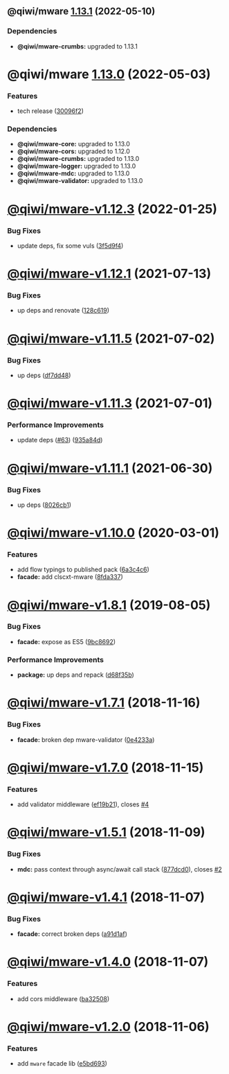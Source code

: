 ## @qiwi/mware [1.13.1](https://github.com/qiwi/mware/compare/@qiwi/mware@1.13.0...@qiwi/mware@1.13.1) (2022-05-10)





### Dependencies

* **@qiwi/mware-crumbs:** upgraded to 1.13.1

# @qiwi/mware [1.13.0](https://github.com/qiwi/mware/compare/@qiwi/mware@1.12.3...@qiwi/mware@1.13.0) (2022-05-03)


### Features

* tech release ([30096f2](https://github.com/qiwi/mware/commit/30096f294a85a599d1910b017c84b99803965f98))





### Dependencies

* **@qiwi/mware-core:** upgraded to 1.13.0
* **@qiwi/mware-cors:** upgraded to 1.12.0
* **@qiwi/mware-crumbs:** upgraded to 1.13.0
* **@qiwi/mware-logger:** upgraded to 1.13.0
* **@qiwi/mware-mdc:** upgraded to 1.13.0
* **@qiwi/mware-validator:** upgraded to 1.13.0

# [@qiwi/mware-v1.12.3](https://github.com/qiwi/mware/compare/v1.12.2...v1.12.3) (2022-01-25)


### Bug Fixes

* update deps, fix some vuls ([3f5d9f4](https://github.com/qiwi/mware/commit/3f5d9f4ba465dc80e59005d3bb440b0ff8201b6c))

# [@qiwi/mware-v1.12.1](https://github.com/qiwi/mware/compare/v1.12.0...v1.12.1) (2021-07-13)


### Bug Fixes

* up deps and renovate ([128c619](https://github.com/qiwi/mware/commit/128c619c4ec9c7bb46524de351379329a3992f95))

# [@qiwi/mware-v1.11.5](https://github.com/qiwi/mware/compare/v1.11.4...v1.11.5) (2021-07-02)


### Bug Fixes

* up deps ([df7dd48](https://github.com/qiwi/mware/commit/df7dd483cff68af68d65d357556334424192ed9f))

# [@qiwi/mware-v1.11.3](https://github.com/qiwi/mware/compare/v1.11.2...v1.11.3) (2021-07-01)


### Performance Improvements

* update deps ([#63](https://github.com/qiwi/mware/issues/63)) ([935a84d](https://github.com/qiwi/mware/commit/935a84db3c8c74e6fec08f2332c544c6ce362995))

# [@qiwi/mware-v1.11.1](https://github.com/qiwi/mware/compare/v1.11.0...v1.11.1) (2021-06-30)


### Bug Fixes

* up deps ([8026cb1](https://github.com/qiwi/mware/commit/8026cb12c7b24937bfbbcde8fd680580278b230c))

# [@qiwi/mware-v1.10.0](https://github.com/qiwi/mware/compare/v1.9.0...v1.10.0) (2020-03-01)


### Features

* add flow typings to published pack ([6a3c4c6](https://github.com/qiwi/mware/commit/6a3c4c65400d0673dda1daa173df60436525e75f))
* **facade:** add clscxt-mware ([8fda337](https://github.com/qiwi/mware/commit/8fda33742a01e63405a79339cb0370e835953b10))

# [@qiwi/mware-v1.8.1](https://github.com/qiwi/mware/compare/v1.8.0...v1.8.1) (2019-08-05)


### Bug Fixes

* **facade:** expose as ES5 ([9bc8692](https://github.com/qiwi/mware/commit/9bc8692))


### Performance Improvements

* **package:** up deps and repack ([d68f35b](https://github.com/qiwi/mware/commit/d68f35b))

# [@qiwi/mware-v1.7.1](https://github.com/qiwi/mware/compare/v1.7.0...v1.7.1) (2018-11-16)


### Bug Fixes

* **facade:** broken dep mware-validator ([0e4233a](https://github.com/qiwi/mware/commit/0e4233a))

# [@qiwi/mware-v1.7.0](https://github.com/qiwi/mware/compare/v1.6.0...v1.7.0) (2018-11-15)


### Features

* add validator middleware ([ef19b21](https://github.com/qiwi/mware/commit/ef19b21)), closes [#4](https://github.com/qiwi/mware/issues/4)

# [@qiwi/mware-v1.5.1](https://github.com/qiwi/mware/compare/v1.5.0...v1.5.1) (2018-11-09)


### Bug Fixes

* **mdc:** pass context through async/await call stack ([877dcd0](https://github.com/qiwi/mware/commit/877dcd0)), closes [#2](https://github.com/qiwi/mware/issues/2)

# [@qiwi/mware-v1.4.1](https://github.com/qiwi/mware/compare/v1.4.0...v1.4.1) (2018-11-07)


### Bug Fixes

* **facade:** correct broken deps ([a91d1af](https://github.com/qiwi/mware/commit/a91d1af))

# [@qiwi/mware-v1.4.0](https://github.com/qiwi/mware/compare/v1.3.0...v1.4.0) (2018-11-07)


### Features

* add cors middleware ([ba32508](https://github.com/qiwi/mware/commit/ba32508))

# [@qiwi/mware-v1.2.0](https://github.com/qiwi/mware/compare/v1.1.0...v1.2.0) (2018-11-06)


### Features

* add `mware` facade lib ([e5bd693](https://github.com/qiwi/mware/commit/e5bd693))
